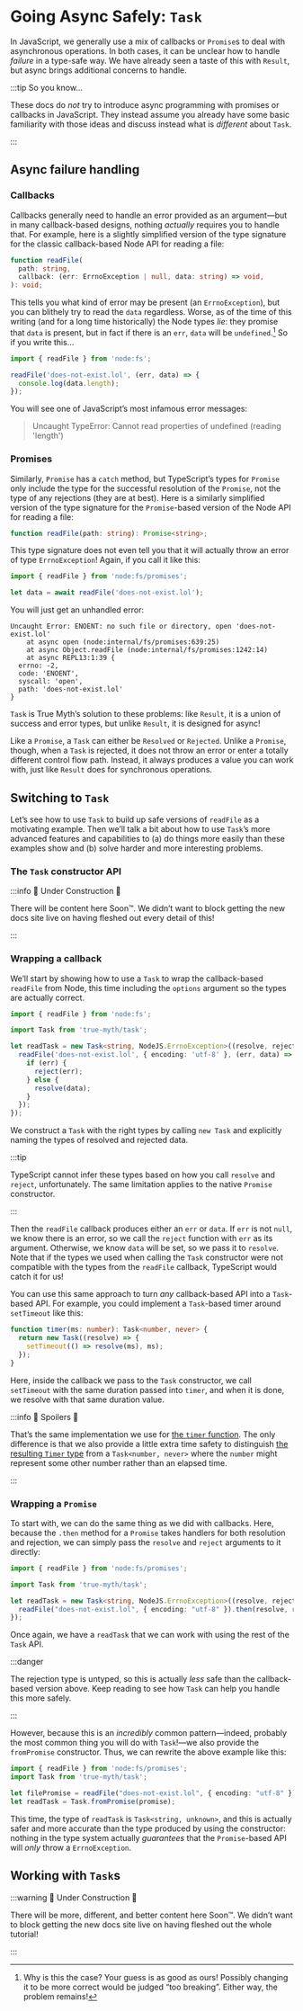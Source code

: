 # Going Async Safely: `Task`

In JavaScript, we generally use a mix of callbacks or `Promise`s to deal with asynchronous operations. In both cases, it can be unclear how to handle *failure* in a type-safe way. We have already seen a taste of this with `Result`, but async brings additional concerns to handle.

:::tip So you know…

These docs do *not* try to introduce async programming with promises or callbacks in JavaScript. They instead assume you already have some basic familiarity with those ideas and discuss instead what is *different* about `Task`.

:::

## Async failure handling

### Callbacks

Callbacks generally need to handle an error provided as an argument—but in many callback-based designs, nothing *actually* requires you to handle that. For example, here is a slightly simplified version of the type signature for the classic callback-based Node API for reading a file:

```typescript
function readFile(
  path: string,
  callback: (err: ErrnoException | null, data: string) => void,
): void;
```

This tells you what kind of error may be present (an `ErrnoException`), but you can blithely try to read the `data` regardless. Worse, as of the time of this writing (and for a long time historically) the Node types *lie*: they promise that `data` is present, but in fact if there is an `err`, `data` will be `undefined`.[^why] So if you write this…

```typescript
import { readFile } from 'node:fs';

readFile('does-not-exist.lol', (err, data) => {
  console.log(data.length);
});
```

You will see one of JavaScript’s most infamous error messages:

> Uncaught TypeError: Cannot read properties of undefined (reading 'length')

### Promises

Similarly, `Promise` has a `catch` method, but TypeScript’s types for `Promise` only include the type for the successful resolution of the `Promise`, not the type of any rejections (they are at best). Here is a similarly simplified version of the type signature for the `Promise`-based version of the Node API for reading a file:

```typescript
function readFile(path: string): Promise<string>;
```

This type signature does not even tell you that it will actually throw an error of type `ErrnoException`! Again, if you call it like this:

```typescript
import { readFile } from 'node:fs/promises';

let data = await readFile('does-not-exist.lol');
```

You will just get an unhandled error:

```
Uncaught Error: ENOENT: no such file or directory, open 'does-not-exist.lol'
    at async open (node:internal/fs/promises:639:25)
    at async Object.readFile (node:internal/fs/promises:1242:14)
    at async REPL13:1:39 {
  errno: -2,
  code: 'ENOENT',
  syscall: 'open',
  path: 'does-not-exist.lol'
}
```

`Task` is True Myth’s solution to these problems: like `Result`, it is a union of success and error types, but unlike `Result`, it is designed for async!

Like a `Promise`, a `Task` can either be `Resolved` or `Rejected`. Unlike a `Promise`, though, when a `Task` is rejected, it does not throw an error or enter a totally different control flow path. Instead, it always produces a value you can work with, just like `Result` does for synchronous operations.


## Switching to `Task`

Let’s see how to use `Task` to build up safe versions of `readFile` as a motivating example. Then we’ll talk a bit about how to use `Task`’s more advanced features and capabilities to (a) do things more easily than these examples show and (b) solve harder and more interesting problems.

### The `Task` constructor API

:::info 🚧 Under Construction 🚧

There will be content here Soon™. We didn’t want to block getting the new docs site live on having fleshed out every detail of this!

:::

### Wrapping a callback

We’ll start by showing how to use a `Task` to wrap the callback-based `readFile` from Node, this time including the `options` argument so the types are actually correct.

```typescript
import { readFile } from 'node:fs';

import Task from 'true-myth/task';

let readTask = new Task<string, NodeJS.ErrnoException>((resolve, reject) => {
  readFile('does-not-exist.lol', { encoding: 'utf-8' }, (err, data) => {
    if (err) {
      reject(err);
    } else {
      resolve(data);
    }
  });
});
```

We construct a `Task` with the right types by calling `new Task` and explicitly naming the types of resolved and rejected data.

:::tip

TypeScript cannot infer these types based on how you call `resolve` and `reject`, unfortunately. The same limitation applies to the native `Promise` constructor.

:::

Then the `readFile` callback produces either an `err` or `data`. If `err` is not `null`, we know there is an error, so we call the `reject` function with `err` as its argument. Otherwise, we know `data` will be set, so we pass it to `resolve`. Note that if the types we used when calling the `Task` constructor were not compatible with the types from the `readFile` callback, TypeScript would catch it for us!

You can use this same approach to turn *any* callback-based API into a `Task`-based API. For example, you could implement a `Task`-based timer around `setTimeout` like this:

```typescript
function timer(ms: number): Task<number, never> {
  return new Task((resolve) => {
    setTimeout(() => resolve(ms), ms);
  });
}
```

Here, inside the callback we pass to the `Task` constructor, we call `setTimeout` with the same duration passed into `timer`, and when it is done, we resolve with that same duration value.

:::info 🙈 Spoilers 🙈

That’s the same implementation we use for [the `timer` function](/api/task/functions/timer). The only difference is that we also provide a little extra time safety to distinguish [the resulting `Timer` type](/api/task/type-aliases/Timer) from a `Task<number, never>` where the `number` might represent some other number rather than an elapsed time.

:::


### Wrapping a `Promise`

To start with, we can do the same thing as we did with callbacks. Here, because the `.then` method for a `Promise` takes handlers for both resolution and rejection, we can simply pass the `resolve` and `reject` arguments to it directly:

```typescript
import { readFile } from 'node:fs/promises';

import Task from 'true-myth/task';

let readTask = new Task<string, NodeJS.ErrnoException>((resolve, reject) => {
  readFile("does-not-exist.lol", { encoding: "utf-8" }).then(resolve, reject);
});
```

Once again, we have a `readTask` that we can work with using the rest of the `Task` API.

:::danger

The rejection type is untyped, so this is actually *less* safe than the callback-based version above. Keep reading to see how `Task` can help you handle this more safely.

:::

However, because this is an *incredibly* common pattern—indeed, probably the most common thing you will do with `Task`!—we also provide the `fromPromise` constructor. Thus, we can rewrite the above example like this:

```typescript
import { readFile } from 'node:fs/promises';
import Task from 'true-myth/task';

let filePromise = readFile("does-not-exist.lol", { encoding: "utf-8" });
let readTask = Task.fromPromise(promise);
```

This time, the type of `readTask` is `Task<string, unknown>`, and this is actually safer and more accurate than the type produced by using the constructor: nothing in the type system actually *guarantees* that the `Promise`-based API will *only* throw a `ErrnoException`.

## Working with `Task`s

:::warning 🚧 Under Construction 🚧

There will be more, different, and better content here Soon™. We didn’t want to block getting the new docs site live on having fleshed out the whole tutorial!

:::


[^why]: Why is this the case? Your guess is as good as ours! Possibly changing it to be more correct would be judged “too breaking”. Either way, the problem remains!
